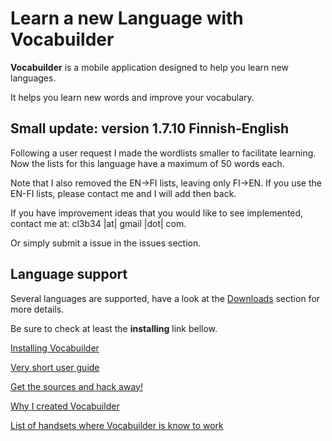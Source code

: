 # Learn a new Language with Vocabuilder #

**Vocabuilder** is a mobile application designed to help you learn new languages.

It helps you learn new words and improve your vocabulary.

## Small update: version 1.7.10 Finnish-English ##
Following a user request I made the wordlists smaller to facilitate learning.
Now the lists for this language have a maximum of 50 words each.

Note that I also removed the EN->FI lists, leaving only FI->EN. If you use the EN-FI lists, please contact me and I will add then back.

If you have improvement ideas that you would like to see implemented, contact me at: cl3b34 |at| gmail |dot| com.

Or simply submit a issue in the issues section.


## Language support ##

Several languages are supported, have a look at the [Downloads](http://code.google.com/p/vocabuilder/downloads/list) section for more details.

Be sure to check at least the **installing** link bellow.

[Installing Vocabuilder](installing.md)

[Very short user guide](userGuide.md)

[Get the sources and hack away!](getInvolved.md)

[Why I created Vocabuilder](Inspiration.md)

[List of handsets where Vocabuilder is know to work](handsets.md)